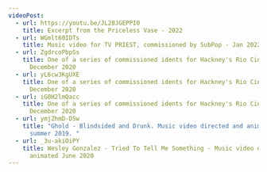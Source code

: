```yaml
---
videoPost:
  - url: https://youtu.be/JL28JGEPPI0
    title: Excerpt from the Priceless Vase - 2022
  - url: WGmlt60IDTs
    title: Music video for TV PRIEST, commissioned by SubPop - Jan 2022
  - url: ZgdrcoPbpSs
    title: One of a series of commissioned idents for Hackney's Rio Cinema -
      December 2020
  - url: yL6cw3KgUXE
    title: One of a series of commissioned idents for Hackney's Rio Cinema -
      December 2020
  - url: iG0H2lmQacc
    title: One of a series of commissioned idents for Hackney's Rio Cinema -
      December 2020
  - url: ymjZhmD-DSw
    title: "Ghold - Blindsided and Drunk. Music video directed and animated circa
      summer 2019. "
  - url: _3u-akiOiPY
    title: Wesley Gonzalez - Tried To Tell Me Something - Music video directed and
      animated June 2020
---
```

